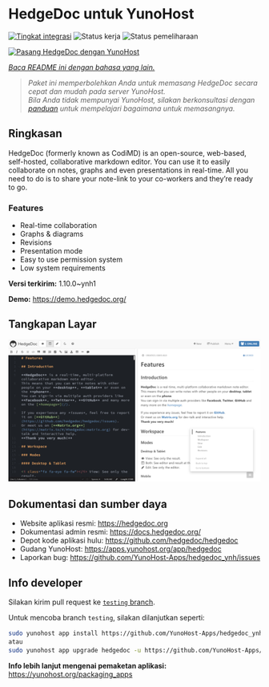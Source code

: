 <!--
N.B.: README ini dibuat secara otomatis oleh <https://github.com/YunoHost/apps/tree/master/tools/readme_generator>
Ini TIDAK boleh diedit dengan tangan.
-->

# HedgeDoc untuk YunoHost

[![Tingkat integrasi](https://dash.yunohost.org/integration/hedgedoc.svg)](https://ci-apps.yunohost.org/ci/apps/hedgedoc/) ![Status kerja](https://ci-apps.yunohost.org/ci/badges/hedgedoc.status.svg) ![Status pemeliharaan](https://ci-apps.yunohost.org/ci/badges/hedgedoc.maintain.svg)

[![Pasang HedgeDoc dengan YunoHost](https://install-app.yunohost.org/install-with-yunohost.svg)](https://install-app.yunohost.org/?app=hedgedoc)

*[Baca README ini dengan bahasa yang lain.](./ALL_README.md)*

> *Paket ini memperbolehkan Anda untuk memasang HedgeDoc secara cepat dan mudah pada server YunoHost.*  
> *Bila Anda tidak mempunyai YunoHost, silakan berkonsultasi dengan [panduan](https://yunohost.org/install) untuk mempelajari bagaimana untuk memasangnya.*

## Ringkasan

HedgeDoc (formerly known as CodiMD) is an open-source, web-based, self-hosted, collaborative markdown editor.
You can use it to easily collaborate on notes, graphs and even presentations in real-time. All you need to do is to share your note-link to your co-workers and they’re ready to go.

### Features

- Real-time collaboration
- Graphs & diagrams
- Revisions
- Presentation mode
- Easy to use permission system
- Low system requirements


**Versi terkirim:** 1.10.0~ynh1

**Demo:** <https://demo.hedgedoc.org/>

## Tangkapan Layar

![Tangkapan Layar pada HedgeDoc](./doc/screenshots/screenshot.png)

## Dokumentasi dan sumber daya

- Website aplikasi resmi: <https://hedgedoc.org>
- Dokumentasi admin resmi: <https://docs.hedgedoc.org/>
- Depot kode aplikasi hulu: <https://github.com/hedgedoc/hedgedoc>
- Gudang YunoHost: <https://apps.yunohost.org/app/hedgedoc>
- Laporkan bug: <https://github.com/YunoHost-Apps/hedgedoc_ynh/issues>

## Info developer

Silakan kirim pull request ke [`testing` branch](https://github.com/YunoHost-Apps/hedgedoc_ynh/tree/testing).

Untuk mencoba branch `testing`, silakan dilanjutkan seperti:

```bash
sudo yunohost app install https://github.com/YunoHost-Apps/hedgedoc_ynh/tree/testing --debug
atau
sudo yunohost app upgrade hedgedoc -u https://github.com/YunoHost-Apps/hedgedoc_ynh/tree/testing --debug
```

**Info lebih lanjut mengenai pemaketan aplikasi:** <https://yunohost.org/packaging_apps>
